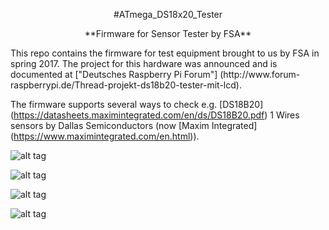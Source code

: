 <p align="center">#ATmega_DS18x20_Tester</p>

<p align="center">**Firmware for Sensor Tester by FSA**</p>
This repo contains the firmware for test equipment brought to us by FSA in spring 2017. The project for this hardware was announced and is documented at ["Deutsches Raspberry Pi Forum"] (http://www.forum-raspberrypi.de/Thread-projekt-ds18b20-tester-mit-lcd).

The firmware supports several ways to check e.g. [DS18B20] (https://datasheets.maximintegrated.com/en/ds/DS18B20.pdf) 1 Wires sensors by Dallas Semiconductors (now [Maxim Integrated] (https://www.maximintegrated.com/en.html)).


![alt tag](http://dreamshader.bplaced.net/Images/github/main.png) 

![alt tag](http://dreamshader.bplaced.net/Images/github/test.png) 

![alt tag](http://dreamshader.bplaced.net/Images/github/idle1.png) 

![alt tag](http://dreamshader.bplaced.net/Images/github/idle2.png) 



